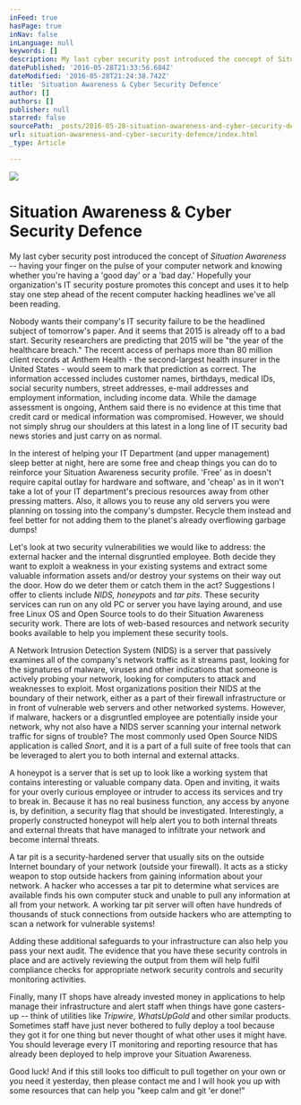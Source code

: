 ```yaml
---
inFeed: true
hasPage: true
inNav: false
inLanguage: null
keywords: []
description: My last cyber security post introduced the concept of Situation Awareness – having your finger on the pulse of your computer network and knowing whether you’re having a ‘good day’ or a ‘bad day.’ Hopefully your organization’s IT security posture promotes this concept and uses it to help stay one step ahead of the recent computer hacking headlines we’ve all been reading.
datePublished: '2016-05-28T21:33:56.684Z'
dateModified: '2016-05-28T21:24:38.742Z'
title: 'Situation Awareness & Cyber Security Defence'
author: []
authors: []
publisher: null
starred: false
sourcePath: _posts/2016-05-28-situation-awareness-and-cyber-security-defence.md
url: situation-awareness-and-cyber-security-defence/index.html
_type: Article

---
```

![](https://the-grid-user-content.s3-us-west-2.amazonaws.com/c9b89d25-e406-4533-9e99-6208d0242e81.jpg)

# Situation Awareness & Cyber Security Defence

My last cyber security post introduced the concept of _Situation Awareness_ -- having your finger on the pulse of your computer network and knowing whether you're having a 'good day' or a 'bad day.' Hopefully your organization's IT security posture promotes this concept and uses it to help stay one step ahead of the recent computer hacking headlines we've all been reading.

Nobody wants their company's IT security failure to be the headlined subject of tomorrow's paper. And it seems that 2015 is already off to a bad start. Security researchers are predicting that 2015 will be "the year of the healthcare breach." The recent access of perhaps more than 80 million client records at Anthem Health - the second-largest health insurer in the United States - would seem to mark that prediction as correct. The information accessed includes customer names, birthdays, medical IDs, social security numbers, street addresses, e-mail addresses and employment information, including income data. While the damage assessment is ongoing, Anthem said there is no evidence at this time that credit card or medical information was compromised. However, we should not simply shrug our shoulders at this latest in a long line of IT security bad news stories and just carry on as normal.

In the interest of helping your IT Department (and upper management) sleep better at night, here are some free and cheap things you can do to reinforce your Situation Awareness security profile. 'Free' as in doesn't require capital outlay for hardware and software, and 'cheap' as in it won't take a lot of your IT department's precious resources away from other pressing matters. Also, it allows you to reuse any old servers you were planning on tossing into the company's dumpster. Recycle them instead and feel better for not adding them to the planet's already overflowing garbage dumps!

Let's look at two security vulnerabilities we would like to address: the external hacker and the internal disgruntled employee. Both decide they want to exploit a weakness in your existing systems and extract some valuable information assets and/or destroy your systems on their way out the door. How do we deter them or catch them in the act? Suggestions I offer to clients include _NIDS, honeypots_ and _tar pits_. These security services can run on any old PC or server you have laying around, and use free Linux OS and Open Source tools to do their Situation Awareness security work. There are lots of web-based resources and network security books available to help you implement these security tools.

A Network Intrusion Detection System (NIDS) is a server that passively examines all of the company's network traffic as it streams past, looking for the signatures of malware, viruses and other indications that someone is actively probing your network, looking for computers to attack and weaknesses to exploit. Most organizations position their NIDS at the boundary of their network, either as a part of their firewall infrastructure or in front of vulnerable web servers and other networked systems. However, if malware, hackers or a disgruntled employee are potentially inside your network, why not also have a NIDS server scanning your internal network traffic for signs of trouble? The most commonly used Open Source NIDS application is called _Snort_, and it is a part of a full suite of free tools that can be leveraged to alert you to both internal and external attacks.

A honeypot is a server that is set up to look like a working system that contains interesting or valuable company data. Open and inviting, it waits for your overly curious employee or intruder to access its services and try to break in. Because it has no real business function, any access by anyone is, by definition, a security flag that should be investigated. Interestingly, a properly constructed honeypot will help alert you to both internal threats and external threats that have managed to infiltrate your network and become internal threats.

A tar pit is a security-hardened server that usually sits on the outside Internet boundary of your network (outside your firewall). It acts as a sticky weapon to stop outside hackers from gaining information about your network. A hacker who accesses a tar pit to determine what services are available finds his own computer stuck and unable to pull any information at all from your network. A working tar pit server will often have hundreds of thousands of stuck connections from outside hackers who are attempting to scan a network for vulnerable systems!

Adding these additional safeguards to your infrastructure can also help you pass your next audit. The evidence that you have these security controls in place and are actively reviewing the output from them will help fulfil compliance checks for appropriate network security controls and security monitoring activities.

Finally, many IT shops have already invested money in applications to help manage their infrastructure and alert staff when things have gone casters-up -- think of utilities like _Tripwire_, _WhatsUpGold_ and other similar products. Sometimes staff have just never bothered to fully deploy a tool because they got it for one thing but never thought of what other uses it might have. You should leverage every IT monitoring and reporting resource that has already been deployed to help improve your Situation Awareness.

Good luck! And if this still looks too difficult to pull together on your own or you need it yesterday, then please contact me and I will hook you up with some resources that can help you "keep calm and git 'er done!"